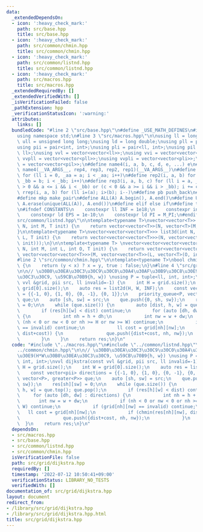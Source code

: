 ```yaml
---
data:
  _extendedDependsOn:
  - icon: ':heavy_check_mark:'
    path: src/base.hpp
    title: src/base.hpp
  - icon: ':heavy_check_mark:'
    path: src/common/chmin.hpp
    title: src/common/chmin.hpp
  - icon: ':heavy_check_mark:'
    path: src/common/listnd.hpp
    title: src/common/listnd.hpp
  - icon: ':heavy_check_mark:'
    path: src/macros.hpp
    title: src/macros.hpp
  _extendedRequiredBy: []
  _extendedVerifiedWith: []
  _isVerificationFailed: false
  _pathExtension: hpp
  _verificationStatusIcon: ':warning:'
  attributes:
    links: []
  bundledCode: "#line 2 \"src/base.hpp\"\n#define _USE_MATH_DEFINES\n#include <bits/stdc++.h>\n\
    using namespace std;\n#line 3 \"src/macros.hpp\"\n\nusing ll = long long;\nusing\
    \ ull = unsigned long long;\nusing ld = long double;\nusing pll = pair<ll, ll>;\n\
    using pii = pair<int, int>;\nusing pli = pair<ll, int>;\nusing pil = pair<int,\
    \ ll>;\nusing vvl = vector<vector<ll>>;\nusing vvi = vector<vector<int>>;\nusing\
    \ vvpll = vector<vector<pll>>;\nusing vvpli = vector<vector<pli>>;\nusing vvpil\
    \ = vector<vector<pil>>;\n#define name4(i, a, b, c, d, e, ...) e\n#define rep(...)\
    \ name4(__VA_ARGS__, rep4, rep3, rep2, rep1)(__VA_ARGS__)\n#define rep1(i, a)\
    \ for (ll i = 0, _aa = a; i < _aa; i++)\n#define rep2(i, a, b) for (ll i = a,\
    \ _bb = b; i < _bb; i++)\n#define rep3(i, a, b, c) for (ll i = a, _bb = b; (c\
    \ > 0 && a <= i && i < _bb) or (c < 0 && a >= i && i > _bb); i += c)\n#define\
    \ rrep(i, a, b) for (ll i=(a); i>(b); i--)\n#define pb push_back\n#define eb emplace_back\n\
    #define mkp make_pair\n#define ALL(A) A.begin(), A.end()\n#define UNIQUE(A) sort(ALL(A)),\
    \ A.erase(unique(ALL(A)), A.end())\n#define elif else if\n#define tostr to_string\n\
    \n#ifndef CONSTANTS\n    constexpr ll INF = 1e18;\n    constexpr int MOD = 1000000007;\n\
    \    constexpr ld EPS = 1e-10;\n    constexpr ld PI = M_PI;\n#endif\n#line 3 \"\
    src/common/listnd.hpp\"\n\ntemplate<typename T>\nvector<vector<T>> list2d(int\
    \ N, int M, T init) {\n    return vector<vector<T>>(N, vector<T>(M, init));\n\
    }\n\ntemplate<typename T>\nvector<vector<vector<T>>> list3d(int N, int M, int\
    \ L, T init) {\n    return vector<vector<vector<T>>>(N, vector<vector<T>>(M, vector<T>(L,\
    \ init)));\n}\n\ntemplate<typename T> \nvector<vector<vector<vector<T>>>> list4d(int\
    \ N, int M, int L, int O, T init) {\n    return vector<vector<vector<vector<T>>>>(N,\
    \ vector<vector<vector<T>>>(M, vector<vector<T>>(L, vector<T>(O, init))));\n}\n\
    #line 2 \"src/common/chmin.hpp\"\n\ntemplate<typename T>\nbool chmin(T &x, T y)\
    \ {\n    return (y < x) ? x = y, true : false;\n}\n#line 4 \"src/grid/dijkstra.hpp\"\
    \n\n// \u30B0\u30EA\u30C3\u30C9\u30C0\u30A4\u30AF\u30B9\u30C8\u30E9(H*W\u30B0\u30EA\
    \u30C3\u30C9, \u59CB\u70B9{h, w}) \nusing P = tuple<ll, int, int>;\nvvl dijkstra(const\
    \ vvl &grid, pii src, ll invalid=-1) {\n    int H = grid.size();\n    int W =\
    \ grid[0].size();\n    auto res = list2d(H, W, INF);\n    const vector<pii> directions\
    \ = {{-1, 0}, {1, 0}, {0, -1}, {0, 1}};\n    priority_queue<P, vector<P>, greater<P>>\
    \ que;\n    auto [sh, sw] = src;\n    que.push({0, sh, sw});\n    res[sh][sw]\
    \ = 0;\n\n    while (que.size()) {\n        auto [dist, h, w] = que.top(); que.pop();\n\
    \        if (res[h][w] < dist) continue;\n        for (auto [dh, dw] : directions)\
    \ {\n            int nh = h + dh;\n            int nw = w + dw;\n            if\
    \ (nh < 0 or nw < 0 or nh >= H or nw >= W) continue;\n            if (grid[nh][nw]\
    \ == invalid) continue;\n            ll cost = grid[nh][nw];\n            if (chmin(res[nh][nw],\
    \ dist+cost)) {\n                que.push({dist+cost, nh, nw});\n            }\n\
    \        }\n    }\n    return res;\n}\n"
  code: "#include \"../macros.hpp\"\n#include \"../common/listnd.hpp\"\n#include \"\
    ../common/chmin.hpp\"\n\n// \u30B0\u30EA\u30C3\u30C9\u30C0\u30A4\u30AF\u30B9\u30C8\
    \u30E9(H*W\u30B0\u30EA\u30C3\u30C9, \u59CB\u70B9{h, w}) \nusing P = tuple<ll,\
    \ int, int>;\nvvl dijkstra(const vvl &grid, pii src, ll invalid=-1) {\n    int\
    \ H = grid.size();\n    int W = grid[0].size();\n    auto res = list2d(H, W, INF);\n\
    \    const vector<pii> directions = {{-1, 0}, {1, 0}, {0, -1}, {0, 1}};\n    priority_queue<P,\
    \ vector<P>, greater<P>> que;\n    auto [sh, sw] = src;\n    que.push({0, sh,\
    \ sw});\n    res[sh][sw] = 0;\n\n    while (que.size()) {\n        auto [dist,\
    \ h, w] = que.top(); que.pop();\n        if (res[h][w] < dist) continue;\n   \
    \     for (auto [dh, dw] : directions) {\n            int nh = h + dh;\n     \
    \       int nw = w + dw;\n            if (nh < 0 or nw < 0 or nh >= H or nw >=\
    \ W) continue;\n            if (grid[nh][nw] == invalid) continue;\n         \
    \   ll cost = grid[nh][nw];\n            if (chmin(res[nh][nw], dist+cost)) {\n\
    \                que.push({dist+cost, nh, nw});\n            }\n        }\n  \
    \  }\n    return res;\n}\n"
  dependsOn:
  - src/macros.hpp
  - src/base.hpp
  - src/common/listnd.hpp
  - src/common/chmin.hpp
  isVerificationFile: false
  path: src/grid/dijkstra.hpp
  requiredBy: []
  timestamp: '2022-07-12 10:50:41+09:00'
  verificationStatus: LIBRARY_NO_TESTS
  verifiedWith: []
documentation_of: src/grid/dijkstra.hpp
layout: document
redirect_from:
- /library/src/grid/dijkstra.hpp
- /library/src/grid/dijkstra.hpp.html
title: src/grid/dijkstra.hpp
---
```

